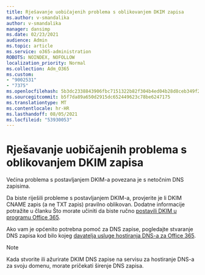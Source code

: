 ```yaml
---
title: Rješavanje uobičajenih problema s oblikovanjem DKIM zapisa
ms.author: v-smandalika
author: v-smandalika
manager: dansimp
ms.date: 02/23/2021
audience: Admin
ms.topic: article
ms.service: o365-administration
ROBOTS: NOINDEX, NOFOLLOW
localization_priority: Normal
ms.collection: Adm_O365
ms.custom:
- "9002531"
- "7375"
ms.openlocfilehash: 5b3dc2338843906fbc7151322b82f304b4ed04b28d8ceb349f2705c309cdeae8
ms.sourcegitcommit: b5f7da89a650d2915dc652449623c78be6247175
ms.translationtype: MT
ms.contentlocale: hr-HR
ms.lasthandoff: 08/05/2021
ms.locfileid: "53930053"
---
```

# <a name="fix-common-problems-with-dkim-record-formatting"></a>Rješavanje uobičajenih problema s oblikovanjem DKIM zapisa

Većina problema s postavljanjem DKIM-a povezana je s netočnim DNS zapisima.

Da biste riješili probleme s postavljanjem DKIM-a, provjerite je li DKIM CNAME zapis (a ne TXT zapis) pravilno oblikovan. Dodatne informacije potražite u članku Što morate učiniti da biste ručno [postavili DKIM u programu Office 365](https://docs.microsoft.com/microsoft-365/security/office-365-security/use-dkim-to-validate-outbound-email).

Ako vam je općenito potrebna pomoć za DNS zapise, pogledajte stvaranje DNS zapisa kod bilo kojeg [davatelja usluge hostiranja DNS-a za Office 365](https://docs.microsoft.com/microsoft-365/admin/get-help-with-domains/create-dns-records-at-any-dns-hosting-provider).

> [!NOTE]
> Kada stvorite ili ažurirate DKIM DNS zapise na servisu za hostiranje DNS-a za svoju domenu, morate pričekati širenje DNS zapisa.
